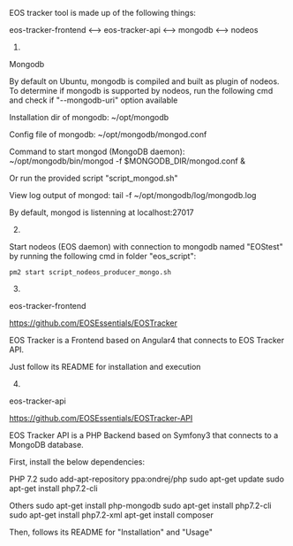 EOS tracker tool is made up of the following things:

eos-tracker-frontend <--> eos-tracker-api <--> mongodb <--> nodeos

1.
Mongodb

By default on Ubuntu, mongodb is compiled and built as plugin of nodeos.
To determine if mongodb is supported by nodeos, run the following cmd and
check if "--mongodb-uri" option available

Installation dir of mongodb: ~/opt/mongodb

Config file of mongodb:
    ~/opt/mongodb/mongod.conf

Command to start mongod (MongoDB daemon):
    ~/opt/mongodb/bin/mongod -f $MONGODB_DIR/mongod.conf &


Or run the provided script "script_mongod.sh"

View log output of mongod:
    tail -f ~/opt/mongodb/log/mongodb.log

By default, mongod is listenning at localhost:27017


2.
Start nodeos (EOS daemon) with connection to mongodb named "EOStest"
by running the following cmd in folder "eos_script":

    pm2 start script_nodeos_producer_mongo.sh


3.
eos-tracker-frontend

https://github.com/EOSEssentials/EOSTracker

EOS Tracker is a Frontend based on Angular4 that connects to EOS Tracker API.

Just follow its README for installation and execution

4.
eos-tracker-api

https://github.com/EOSEssentials/EOSTracker-API

EOS Tracker API is a PHP Backend based on Symfony3 that connects to a MongoDB database.

First, install the below dependencies:

PHP 7.2
    sudo add-apt-repository ppa:ondrej/php
    sudo apt-get update
    sudo apt-get install php7.2-cli

Others
    sudo apt-get install php-mongodb
    sudo apt-get install php7.2-cli
    sudo apt-get install php7.2-xml
    apt-get install composer

Then, follows its README for "Installation" and "Usage"
